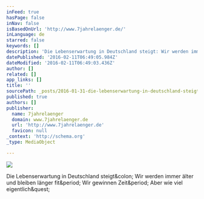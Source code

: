 ```yaml
---
inFeed: true
hasPage: false
inNav: false
isBasedOnUrl: 'http://www.7jahrelaenger.de/'
inLanguage: de
starred: false
keywords: []
description: 'Die Lebenserwartung in Deutschland steigt: Wir werden immer älter und bleiben länger fit. Wir gewinnen Zeit. Aber wie viel eigentlich?'
datePublished: '2016-02-11T06:49:05.984Z'
dateModified: '2016-02-11T06:49:03.436Z'
author: []
related: []
app_links: []
title: ''
sourcePath: _posts/2016-01-31-die-lebenserwartung-in-deutschland-steigt-wir-werden-immer.md
published: true
authors: []
publisher:
  name: 7jahrelaenger
  domain: www.7jahrelaenger.de
  url: 'http://www.7jahrelaenger.de'
  favicon: null
_context: 'http://schema.org'
_type: MediaObject

---
```

![](https://s3-us-west-2.amazonaws.com/the-grid-img/p/046d7dbd46c02c8a6333c16ee80b31bbf6992131.jpg)

<article style=""><p>Die Lebenserwartung in Deutschland steigt&amp;colon; Wir werden immer älter und bleiben länger fit&amp;period; Wir gewinnen Zeit&amp;period; Aber wie viel eigentlich&amp;quest;</p></article>